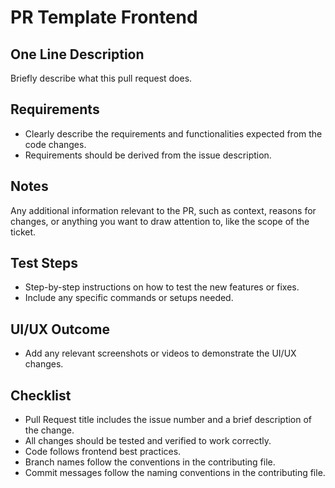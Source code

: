 # PR Template Frontend

## One Line Description
Briefly describe what this pull request does.

## Requirements
- Clearly describe the requirements and functionalities expected from the code changes.
- Requirements should be derived from the issue description.

## Notes
Any additional information relevant to the PR, such as context, reasons for changes, or anything you want to draw attention to, like the scope of the ticket.

## Test Steps
- Step-by-step instructions on how to test the new features or fixes.
- Include any specific commands or setups needed.

## UI/UX Outcome
- Add any relevant screenshots or videos to demonstrate the UI/UX changes.

## Checklist
- Pull Request title includes the issue number and a brief description of the change.
- All changes should be tested and verified to work correctly.
- Code follows frontend best practices.
- Branch names follow the conventions in the contributing file.
- Commit messages follow the naming conventions in the contributing file.